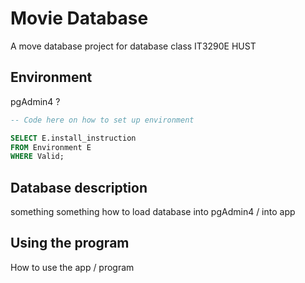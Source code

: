 # Movie Database
A move database project for database class IT3290E
HUST

## Environment
pgAdmin4 ?
```sql
-- Code here on how to set up environment

SELECT E.install_instruction
FROM Environment E
WHERE Valid;
```

## Database description
something something
how to load database into pgAdmin4 / into app


## Using the program
How to use the app / program